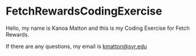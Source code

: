 # FetchRewardsCodingExercise

Hello, my name is Kanoa Matton and this is my Coding Exercise for Fetch Rewards.

If there are any questions, my email is kmatton@syr.edu
